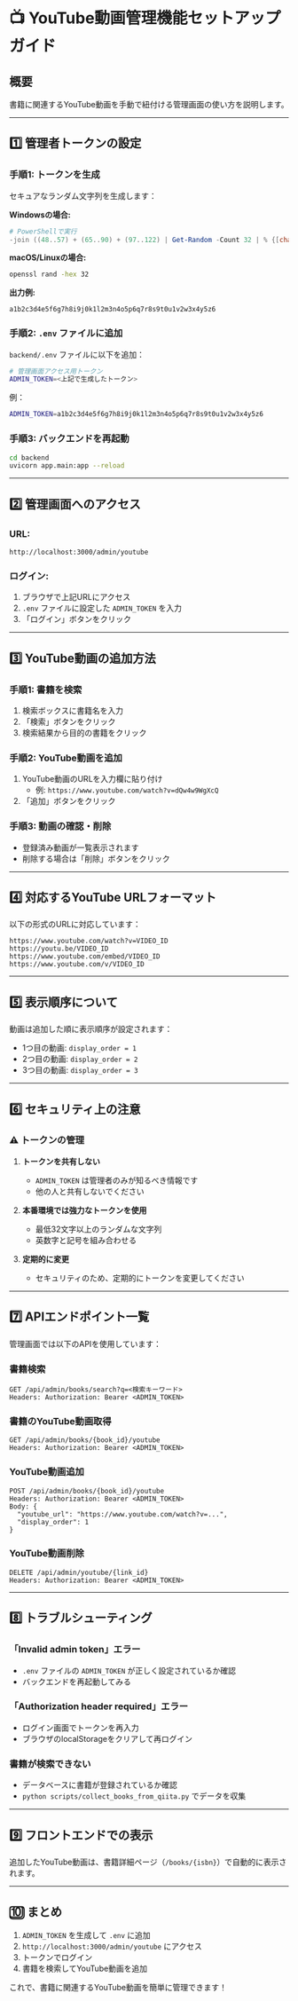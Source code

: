 # 📺 YouTube動画管理機能セットアップガイド

## 概要

書籍に関連するYouTube動画を手動で紐付ける管理画面の使い方を説明します。

---

## 1️⃣ **管理者トークンの設定**

### **手順1: トークンを生成**

セキュアなランダム文字列を生成します：

**Windowsの場合:**
```powershell
# PowerShellで実行
-join ((48..57) + (65..90) + (97..122) | Get-Random -Count 32 | % {[char]$_})
```

**macOS/Linuxの場合:**
```bash
openssl rand -hex 32
```

**出力例:**
```
a1b2c3d4e5f6g7h8i9j0k1l2m3n4o5p6q7r8s9t0u1v2w3x4y5z6
```

### **手順2: `.env` ファイルに追加**

`backend/.env` ファイルに以下を追加：

```bash
# 管理画面アクセス用トークン
ADMIN_TOKEN=<上記で生成したトークン>
```

例：
```bash
ADMIN_TOKEN=a1b2c3d4e5f6g7h8i9j0k1l2m3n4o5p6q7r8s9t0u1v2w3x4y5z6
```

### **手順3: バックエンドを再起動**

```bash
cd backend
uvicorn app.main:app --reload
```

---

## 2️⃣ **管理画面へのアクセス**

### **URL:**
```
http://localhost:3000/admin/youtube
```

### **ログイン:**
1. ブラウザで上記URLにアクセス
2. `.env` ファイルに設定した `ADMIN_TOKEN` を入力
3. 「ログイン」ボタンをクリック

---

## 3️⃣ **YouTube動画の追加方法**

### **手順1: 書籍を検索**
1. 検索ボックスに書籍名を入力
2. 「検索」ボタンをクリック
3. 検索結果から目的の書籍をクリック

### **手順2: YouTube動画を追加**
1. YouTube動画のURLを入力欄に貼り付け
   - 例: `https://www.youtube.com/watch?v=dQw4w9WgXcQ`
2. 「追加」ボタンをクリック

### **手順3: 動画の確認・削除**
- 登録済み動画が一覧表示されます
- 削除する場合は「削除」ボタンをクリック

---

## 4️⃣ **対応するYouTube URLフォーマット**

以下の形式のURLに対応しています：

```
https://www.youtube.com/watch?v=VIDEO_ID
https://youtu.be/VIDEO_ID
https://www.youtube.com/embed/VIDEO_ID
https://www.youtube.com/v/VIDEO_ID
```

---

## 5️⃣ **表示順序について**

動画は追加した順に表示順序が設定されます：

- 1つ目の動画: `display_order = 1`
- 2つ目の動画: `display_order = 2`
- 3つ目の動画: `display_order = 3`

---

## 6️⃣ **セキュリティ上の注意**

### ⚠️ **トークンの管理**

1. **トークンを共有しない**
   - `ADMIN_TOKEN` は管理者のみが知るべき情報です
   - 他の人と共有しないでください

2. **本番環境では強力なトークンを使用**
   - 最低32文字以上のランダムな文字列
   - 英数字と記号を組み合わせる

3. **定期的に変更**
   - セキュリティのため、定期的にトークンを変更してください

---

## 7️⃣ **APIエンドポイント一覧**

管理画面では以下のAPIを使用しています：

### **書籍検索**
```
GET /api/admin/books/search?q=<検索キーワード>
Headers: Authorization: Bearer <ADMIN_TOKEN>
```

### **書籍のYouTube動画取得**
```
GET /api/admin/books/{book_id}/youtube
Headers: Authorization: Bearer <ADMIN_TOKEN>
```

### **YouTube動画追加**
```
POST /api/admin/books/{book_id}/youtube
Headers: Authorization: Bearer <ADMIN_TOKEN>
Body: {
  "youtube_url": "https://www.youtube.com/watch?v=...",
  "display_order": 1
}
```

### **YouTube動画削除**
```
DELETE /api/admin/youtube/{link_id}
Headers: Authorization: Bearer <ADMIN_TOKEN>
```

---

## 8️⃣ **トラブルシューティング**

### **「Invalid admin token」エラー**
- `.env` ファイルの `ADMIN_TOKEN` が正しく設定されているか確認
- バックエンドを再起動してみる

### **「Authorization header required」エラー**
- ログイン画面でトークンを再入力
- ブラウザのlocalStorageをクリアして再ログイン

### **書籍が検索できない**
- データベースに書籍が登録されているか確認
- `python scripts/collect_books_from_qiita.py` でデータを収集

---

## 9️⃣ **フロントエンドでの表示**

追加したYouTube動画は、書籍詳細ページ（`/books/{isbn}`）で自動的に表示されます。

---

## 🔟 **まとめ**

1. `ADMIN_TOKEN` を生成して `.env` に追加
2. `http://localhost:3000/admin/youtube` にアクセス
3. トークンでログイン
4. 書籍を検索してYouTube動画を追加

これで、書籍に関連するYouTube動画を簡単に管理できます！

